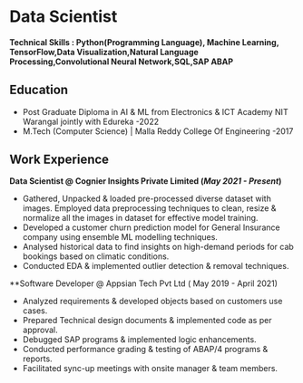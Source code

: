 # Data Scientist
#### Technical Skills : Python(Programming Language), Machine Learning, TensorFlow,Data Visualization,Natural Language Processing,Convolutional Neural Network,SQL,SAP ABAP

## Education
- Post Graduate Diploma in AI & ML from Electronics & ICT Academy NIT Warangal jointly with Edureka -2022
- M.Tech (Computer Science) | Malla Reddy College Of Engineering -2017
  
## Work Experience
**Data Scientist @ Cognier Insights Private Limited (_May 2021 - Present_)**
- Gathered, Unpacked & loaded pre-processed diverse dataset with images. Employed data preprocessing techniques to clean, resize & normalize all the images in 
  dataset for effective model training.
- Developed a customer churn prediction model for General Insurance company using ensemble ML modelling techniques.
- Analysed historical data to find insights on high-demand periods for cab bookings based on climatic conditions.
- Conducted EDA & implemented outlier detection & removal techniques.

**Software Developer @ Appsian Tech Pvt Ltd ( May 2019 - April 2021) 
- Analyzed requirements & developed objects based on customers use cases.
- Prepared Technical design documents & implemented code as per approval.
- Debugged SAP programs & implemented logic enhancements.
- Conducted performance grading & testing of ABAP/4 programs & reports.
- Facilitated sync-up meetings with onsite manager & team members.
